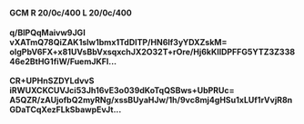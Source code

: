 #### GCM R 20/0c/400 L 20/0c/400
**q/BlPQqMaivw9JGI**<br/>**vXATmQ78QiZAK1slw1bmx1TdDITP/HN6lf3yYDXZskM=**<br/>**oIgPbV6FX+x81UVsBbVxsqxchJX2O32T+rOre/Hj6kKIlDPFFG5YTZ3Z33846e2BtHG1fiW/FuemJKFl...**<br/><br/>
**CR+UPHnSZDYLdvvS**<br/>**iRWUXCKCUVJci53Jh16vE3o039dKoTqQSBws+UbPRUc=**<br/>**A5QZR/zAUjofbQ2myRNg/xssBUyaHJw/1h/9vc8mj4gHSu1xLUf1rVvjR8nGDaTCqXezFLkSbawpEvJt...**